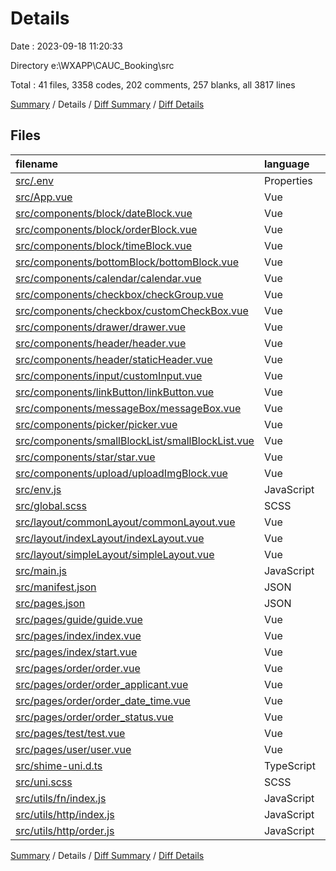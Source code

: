 # Details

Date : 2023-09-18 11:20:33

Directory e:\\WXAPP\\CAUC_Booking\\src

Total : 41 files,  3358 codes, 202 comments, 257 blanks, all 3817 lines

[Summary](results.md) / Details / [Diff Summary](diff.md) / [Diff Details](diff-details.md)

## Files
| filename | language | code | comment | blank | total |
| :--- | :--- | ---: | ---: | ---: | ---: |
| [src/.env](/src/.env) | Properties | 2 | 0 | 0 | 2 |
| [src/App.vue](/src/App.vue) | Vue | 16 | 0 | 2 | 18 |
| [src/components/block/dateBlock.vue](/src/components/block/dateBlock.vue) | Vue | 58 | 82 | 6 | 146 |
| [src/components/block/orderBlock.vue](/src/components/block/orderBlock.vue) | Vue | 73 | 0 | 5 | 78 |
| [src/components/block/timeBlock.vue](/src/components/block/timeBlock.vue) | Vue | 52 | 0 | 6 | 58 |
| [src/components/bottomBlock/bottomBlock.vue](/src/components/bottomBlock/bottomBlock.vue) | Vue | 31 | 0 | 3 | 34 |
| [src/components/calendar/calendar.vue](/src/components/calendar/calendar.vue) | Vue | 130 | 0 | 12 | 142 |
| [src/components/checkbox/checkGroup.vue](/src/components/checkbox/checkGroup.vue) | Vue | 65 | 60 | 5 | 130 |
| [src/components/checkbox/customCheckBox.vue](/src/components/checkbox/customCheckBox.vue) | Vue | 8 | 0 | 7 | 15 |
| [src/components/drawer/drawer.vue](/src/components/drawer/drawer.vue) | Vue | 68 | 0 | 8 | 76 |
| [src/components/header/header.vue](/src/components/header/header.vue) | Vue | 112 | 0 | 11 | 123 |
| [src/components/header/staticHeader.vue](/src/components/header/staticHeader.vue) | Vue | 75 | 0 | 7 | 82 |
| [src/components/input/customInput.vue](/src/components/input/customInput.vue) | Vue | 52 | 0 | 4 | 56 |
| [src/components/linkButton/linkButton.vue](/src/components/linkButton/linkButton.vue) | Vue | 53 | 0 | 5 | 58 |
| [src/components/messageBox/messageBox.vue](/src/components/messageBox/messageBox.vue) | Vue | 17 | 0 | 3 | 20 |
| [src/components/picker/picker.vue](/src/components/picker/picker.vue) | Vue | 105 | 0 | 15 | 120 |
| [src/components/smallBlockList/smallBlockList.vue](/src/components/smallBlockList/smallBlockList.vue) | Vue | 60 | 0 | 6 | 66 |
| [src/components/star/star.vue](/src/components/star/star.vue) | Vue | 16 | 0 | 5 | 21 |
| [src/components/upload/uploadImgBlock.vue](/src/components/upload/uploadImgBlock.vue) | Vue | 30 | 0 | 3 | 33 |
| [src/env.js](/src/env.js) | JavaScript | 0 | 0 | 2 | 2 |
| [src/global.scss](/src/global.scss) | SCSS | 7 | 0 | 3 | 10 |
| [src/layout/commonLayout/commonLayout.vue](/src/layout/commonLayout/commonLayout.vue) | Vue | 62 | 0 | 5 | 67 |
| [src/layout/indexLayout/indexLayout.vue](/src/layout/indexLayout/indexLayout.vue) | Vue | 186 | 1 | 9 | 196 |
| [src/layout/simpleLayout/simpleLayout.vue](/src/layout/simpleLayout/simpleLayout.vue) | Vue | 51 | 0 | 4 | 55 |
| [src/main.js](/src/main.js) | JavaScript | 9 | 0 | 2 | 11 |
| [src/manifest.json](/src/manifest.json) | JSON | 64 | 8 | 1 | 73 |
| [src/pages.json](/src/pages.json) | JSON | 97 | 0 | 5 | 102 |
| [src/pages/guide/guide.vue](/src/pages/guide/guide.vue) | Vue | 15 | 0 | 3 | 18 |
| [src/pages/index/index.vue](/src/pages/index/index.vue) | Vue | 196 | 0 | 10 | 206 |
| [src/pages/index/start.vue](/src/pages/index/start.vue) | Vue | 9 | 0 | 3 | 12 |
| [src/pages/order/order.vue](/src/pages/order/order.vue) | Vue | 145 | 0 | 7 | 152 |
| [src/pages/order/order_applicant.vue](/src/pages/order/order_applicant.vue) | Vue | 553 | 19 | 33 | 605 |
| [src/pages/order/order_date_time.vue](/src/pages/order/order_date_time.vue) | Vue | 506 | 2 | 14 | 522 |
| [src/pages/order/order_status.vue](/src/pages/order/order_status.vue) | Vue | 183 | 0 | 8 | 191 |
| [src/pages/test/test.vue](/src/pages/test/test.vue) | Vue | 57 | 0 | 7 | 64 |
| [src/pages/user/user.vue](/src/pages/user/user.vue) | Vue | 92 | 1 | 4 | 97 |
| [src/shime-uni.d.ts](/src/shime-uni.d.ts) | TypeScript | 5 | 0 | 1 | 6 |
| [src/uni.scss](/src/uni.scss) | SCSS | 37 | 26 | 15 | 78 |
| [src/utils/fn/index.js](/src/utils/fn/index.js) | JavaScript | 44 | 2 | 5 | 51 |
| [src/utils/http/index.js](/src/utils/http/index.js) | JavaScript | 4 | 0 | 1 | 5 |
| [src/utils/http/order.js](/src/utils/http/order.js) | JavaScript | 13 | 1 | 2 | 16 |

[Summary](results.md) / Details / [Diff Summary](diff.md) / [Diff Details](diff-details.md)